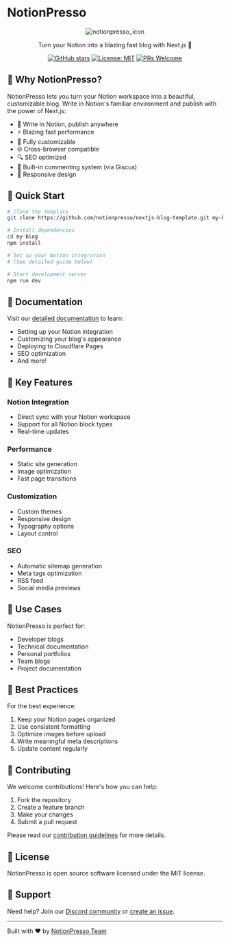 # NotionPresso

<div align="center">

![notionpresso_icon](https://github.com/user-attachments/assets/57a550a1-411d-49d0-ba75-fc8af294f2ba)
  
Turn your Notion into a blazing fast blog with Next.js 🚀

[![GitHub stars](https://img.shields.io/github/stars/notionpresso/react.svg)](https://github.com/notionpresso/react/stargazers)
[![License: MIT](https://img.shields.io/badge/License-MIT-yellow.svg)](https://opensource.org/licenses/MIT)
[![PRs Welcome](https://img.shields.io/badge/PRs-welcome-brightgreen.svg)](http://makeapullrequest.com)

</div>

## 🌟 Why NotionPresso?

NotionPresso lets you turn your Notion workspace into a beautiful, customizable blog. Write in Notion's familiar environment and publish with the power of Next.js:

- 📝 Write in Notion, publish anywhere
- ⚡ Blazing fast performance
- 🎨 Fully customizable
- 🌐 Cross-browser compatible
- 🔍 SEO optimized
- 💬 Built-in commenting system (via Giscus)
- 📱 Responsive design

## 🚀 Quick Start

```bash
# Clone the template
git clone https://github.com/notionpresso/nextjs-blog-template.git my-blog

# Install dependencies
cd my-blog
npm install

# Set up your Notion integration
# (See detailed guide below)

# Start development server
npm run dev
```

## 📖 Documentation

Visit our [detailed documentation](https://notionpresso.com/docs) to learn:

- Setting up your Notion integration
- Customizing your blog's appearance
- Deploying to Cloudflare Pages
- SEO optimization
- And more!

## 🔧 Key Features

### Notion Integration
- Direct sync with your Notion workspace
- Support for all Notion block types
- Real-time updates

### Performance
- Static site generation
- Image optimization
- Fast page transitions

### Customization
- Custom themes
- Responsive design
- Typography options
- Layout control

### SEO
- Automatic sitemap generation
- Meta tags optimization
- RSS feed
- Social media previews

## 🎯 Use Cases

NotionPresso is perfect for:

- Developer blogs
- Technical documentation
- Personal portfolios
- Team blogs
- Project documentation

## 💎 Best Practices

For the best experience:

1. Keep your Notion pages organized
2. Use consistent formatting
3. Optimize images before upload
4. Write meaningful meta descriptions
5. Update content regularly

## 🤝 Contributing

We welcome contributions! Here's how you can help:

1. Fork the repository
2. Create a feature branch
3. Make your changes
4. Submit a pull request

Please read our [contribution guidelines](CONTRIBUTING.md) for more details.

## 📄 License

NotionPresso is open source software licensed under the MIT license.

## 💌 Support

Need help? Join our [Discord community](https://discord.gg/notionpresso) or [create an issue](https://github.com/notionpresso/nextjs-blog-template/issues).

---

Built with ❤️ by [NotionPresso Team](https://github.com/notionpresso)

